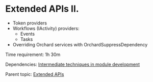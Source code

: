 # Extended APIs II.



- Token providers
- Workflows (IActivity) providers:
	- Events
	- Tasks
- Overriding Orchard services with OrchardSuppressDependency

Time requirement: 1h 30m

Dependencies: [Intermediate techniques in module development](../ModuleDevelopmentAndApis/IntermediateTechniquesInModuleDevelopment)

Parent topic: [Extended APIs](./)